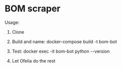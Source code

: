 # BOM scraper

Usage:

1. Clone

2. Build and name: docker-compose build -t bom-bot

3. Test: docker exec -it bom-bot python --version

4. Let Ofelia do the rest
